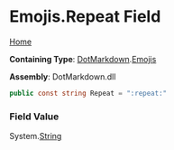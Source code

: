 # Emojis\.Repeat Field

[Home](../../../README.md)

**Containing Type**: [DotMarkdown](../../README.md)\.[Emojis](../README.md)

**Assembly**: DotMarkdown\.dll

```csharp
public const string Repeat = ":repeat:"
```

### Field Value

System\.[String](https://docs.microsoft.com/en-us/dotnet/api/system.string)